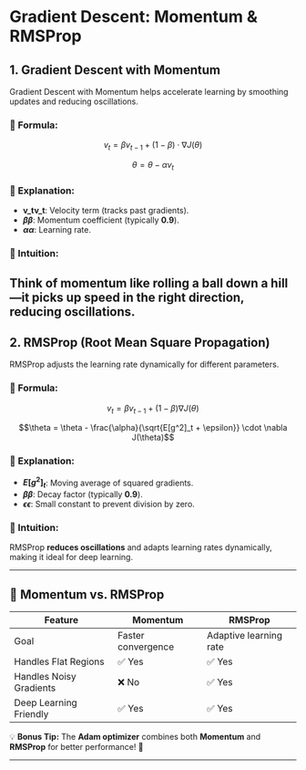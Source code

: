 # Gradient Descent: Momentum & RMSProp

## 1. Gradient Descent with Momentum  
Gradient Descent with Momentum helps accelerate learning by smoothing updates and reducing oscillations.

### 🔹 Formula:
$$v_t = \beta v_{t-1} + (1 - \beta) \cdot \nabla J(\theta)$$

$$
\theta = \theta - \alpha v_t
$$

### 🔹 Explanation:
- **v_tv_t**: Velocity term (tracks past gradients).  
- **$\beta\beta$**: Momentum coefficient (typically **0.9**).  
- **$\alpha\alpha$**: Learning rate.  

### 🔹 Intuition:
Think of **momentum** like rolling a ball down a hill—it picks up speed in the right direction, reducing oscillations.
---

## 2. RMSProp (Root Mean Square Propagation)  
RMSProp adjusts the learning rate dynamically for different parameters.

### 🔹 Formula:
$$ v_t = \beta v_{t-1} + (1 - \beta) \nabla J(\theta) $$

$$\theta = \theta - \frac{\alpha}{\sqrt{E[g^2]_t + \epsilon}} \cdot \nabla J(\theta)$$

### 🔹 Explanation:
- **$E[g^2]_t$**: Moving average of squared gradients.  
- **$\beta\beta$**: Decay factor (typically **0.9**).  
- **$\epsilon\epsilon$**: Small constant to prevent division by zero.  

### 🔹 Intuition:
RMSProp **reduces oscillations** and adapts learning rates dynamically, making it ideal for deep learning.

---

## 🚀 Momentum vs. RMSProp
| Feature        | Momentum | RMSProp |
|---------------|---------|---------|
| Goal         | Faster convergence | Adaptive learning rate |
| Handles Flat Regions | ✅ Yes | ✅ Yes |
| Handles Noisy Gradients | ❌ No | ✅ Yes |
| Deep Learning Friendly | ✅ Yes | ✅ Yes |

💡 **Bonus Tip:** The **Adam optimizer** combines both **Momentum** and **RMSProp** for better performance! 🚀

---

